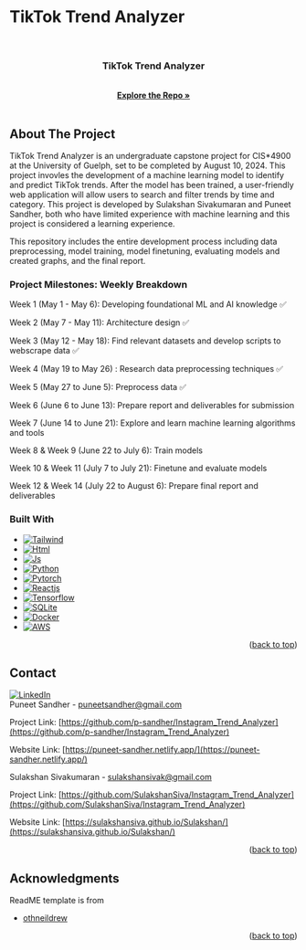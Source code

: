 # TikTok Trend Analyzer

<!-- Improved compatibility of back to top link: See: https://github.com/othneildrew/Best-README-Template/pull/73 -->
<a name="readme-top"></a>
<!--
*** Thanks for checking out the Best-README-Template. If you have a suggestion
*** that would make this better, please fork the repo and create a pull request
*** or simply open an issue with the tag "enhancement".
*** Don't forget to give the project a star!
*** Thanks again! Now go create something AMAZING! :D
-->



<!-- PROJECT SHIELDS -->
<!--
*** I'm using markdown "reference style" links for readability.
*** Reference links are enclosed in brackets [ ] instead of parentheses ( ).
*** See the bottom of this document for the declaration of the reference variables
*** for contributors-url, forks-url, etc. This is an optional, concise syntax you may use.
*** https://www.markdownguide.org/basic-syntax/#reference-style-links
-->



<!-- PROJECT LOGO -->
<br />
<div align="center">

<h3 align="center">TikTok Trend Analyzer</h3>

  <p align="center">
    <br />
    <a href="https://github.com/p-sandher/Instagram_Trend_Analyzer"><strong>Explore the Repo »</strong></a>
    <br />
    <br />
  </p>
</div>



<!-- ABOUT THE PROJECT -->
## About The Project

TikTok Trend Analyzer is an undergraduate capstone project  for CIS*4900 at the University of Guelph, set to be completed by August 10, 2024. This project invovles the development of a machine learning model to identify and predict TikTok trends. After the model has been trained, a user-friendly web application will allow users to search and filter trends by time and category. This project is developed by Sulakshan Sivakumaran and Puneet Sandher, both who have limited experience with machine learning and this project is considered a learning experience. 


This repository includes the entire development process including data preprocessing, model training, model finetuning, evaluating models and created graphs, and the final report. 

### Project Milestones: Weekly Breakdown

Week 1 (May 1 - May 6): Developing foundational ML and AI knowledge ✅

Week 2 (May 7 - May 11): Architecture design ✅

Week 3 (May 12 - May 18): Find relevant datasets and develop scripts to webscrape data ✅

Week 4 (May 19 to May 26) : Research data preprocessing techniques ✅

Week 5 (May 27 to June 5): Preprocess data ✅

Week 6 (June 6 to June 13): Prepare report and deliverables for submission

Week 7 (June 14 to June 21): Explore and learn machine learning algorithms and tools 

Week 8 & Week 9 (June 22 to July 6): Train models 

Week 10 & Week 11 (July 7 to July 21): Finetune and evaluate models

Week 12 & Week 14 (July 22 to August 6): Prepare final report and deliverables 


### Built With

* [![Tailwind][Tailwind]][Tailwind-url]
* [![Html][Html]][Html-url]
* [![Js][Js]][Js-url]
* [![Python][Python]][Python-url]
* [![Pytorch][Pytorch]][Pytorch-url]
* [![Reactjs][Reactjs]][Reactjs-url]
* [![Tensorflow][Tensorflow]][Tensorflow-url]
* [![SQLite][SQLite]][SQLite-url]
* [![Docker][Docker]][Docker-url]
* [![AWS][AWS]][AWS-url]

<p align="right">(<a href="#readme-top">back to top</a>)</p>


<!-- CONTACT -->
## Contact


[![LinkedIn][linkedin-shield]][linkedin-url]
<br />
Puneet Sandher -  puneetsandher@gmail.com

Project Link: [https://github.com/p-sandher/Instagram_Trend_Analyzer](https://github.com/p-sandher/Instagram_Trend_Analyzer)

Website Link: [https://puneet-sandher.netlify.app/](https://puneet-sandher.netlify.app/)

Sulakshan Sivakumaran - sulakshansivak@gmail.com

Project Link: [https://github.com/SulakshanSiva/Instagram_Trend_Analyzer](https://github.com/SulakshanSiva/Instagram_Trend_Analyzer)

Website Link: [https://sulakshansiva.github.io/Sulakshan/](https://sulakshansiva.github.io/Sulakshan/)


<p align="right">(<a href="#readme-top">back to top</a>)</p>



<!-- ACKNOWLEDGMENTS -->
## Acknowledgments

ReadME template is from 
* [othneildrew](https://github.com/othneildrew/Best-README-Template)


<p align="right">(<a href="#readme-top">back to top</a>)</p>



<!-- MARKDOWN LINKS & IMAGES -->
<!-- https://www.markdownguide.org/basic-syntax/#reference-style-links -->


[linkedin-shield]: https://img.shields.io/badge/-LinkedIn-black.svg?style=for-the-badge&logo=linkedin&colorB=555
[linkedin-url]: https://www.linkedin.com/in/puneet-sandher/


[Html]: https://img.shields.io/badge/HTML5-E34F26?style=for-the-badge&logo=html5&logoColor=white
[Html-url]: https://html.com/
[Tailwind]: https://img.shields.io/badge/tailwindcss-%2338B2AC.svg?style=for-the-badge&logo=tailwind-css&logoColor=white
[Tailwind-url]: https://tailwindcss.com/
[Js]: https://img.shields.io/badge/JavaScript-323330?style=for-the-badge&logo=javascript&logoColor=F7DF1E
[Js-url]: https://developer.mozilla.org/en-US/docs/Web/JavaScript
[Python]: https://img.shields.io/badge/Python-FFD43B?style=for-the-badge&logo=python&logoColor=blue
[Python-url]: https://www.python.org/
[Pytorch]: https://img.shields.io/badge/PyTorch-%23EE4C2C.svg?style=for-the-badge&logo=PyTorch&logoColor=white
[Pytorch-url]: https://pytorch.org/docs/stable/index.html
[Reactjs]: https://img.shields.io/badge/react-%2320232a.svg?style=for-the-badge&logo=react&logoColor=%2361DAFB
[Reactjs-url]: https://react.dev/
[Tensorflow]: https://img.shields.io/badge/TensorFlow-%23FF6F00.svg?style=for-the-badge&logo=TensorFlow&logoColor=white
[Tensorflow-url]: https://www.tensorflow.org/
[SQLite]: https://img.shields.io/badge/sqlite-%2307405e.svg?style=for-the-badge&logo=sqlite&logoColor=white
[SQLite-url]: https://www.sqlite.org/docs.html
[Docker]: https://img.shields.io/badge/docker-%230db7ed.svg?style=for-the-badge&logo=docker&logoColor=white
[Docker-url]: https://docs.docker.com/
[AWS]: https://img.shields.io/badge/AWS-%23FF9900.svg?style=for-the-badge&logo=amazon-aws&logoColor=white
[AWS-url]: https://docs.aws.amazon.com/

